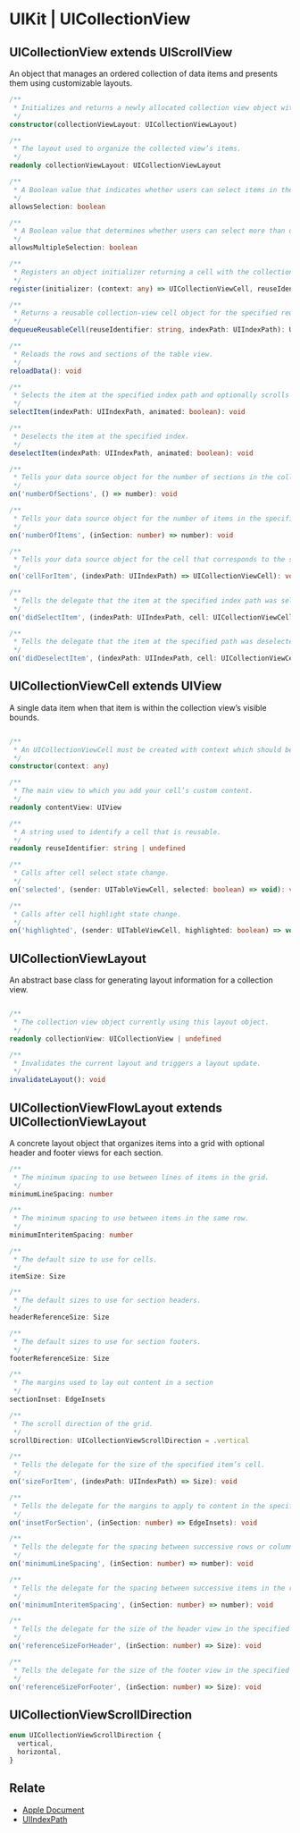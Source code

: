 # UIKit | UICollectionView

## UICollectionView extends UIScrollView

An object that manages an ordered collection of data items and presents them using customizable layouts.

```typescript
/** 
 * Initializes and returns a newly allocated collection view object with the specified layout.
 */
constructor(collectionViewLayout: UICollectionViewLayout)

/** 
 * The layout used to organize the collected view’s items.
 */
readonly collectionViewLayout: UICollectionViewLayout

/** 
 * A Boolean value that indicates whether users can select items in the collection view.
 */
allowsSelection: boolean

/** 
 * A Boolean value that determines whether users can select more than one item in the collection view.
 */
allowsMultipleSelection: boolean

/** 
 * Registers an object initializer returning a cell with the collection view under a specified identifier.
 */
register(initializer: (context: any) => UICollectionViewCell, reuseIdentifier: string)

/** 
 * Returns a reusable collection-view cell object for the specified reuse identifier and adds it to the table.
 */
dequeueReusableCell(reuseIdentifier: string, indexPath: UIIndexPath): UICollectionViewCell

/** 
 * Reloads the rows and sections of the table view.
 */
reloadData(): void

/** 
 * Selects the item at the specified index path and optionally scrolls it into view.
 */
selectItem(indexPath: UIIndexPath, animated: boolean): void

/** 
 * Deselects the item at the specified index.
 */
deselectItem(indexPath: UIIndexPath, animated: boolean): void

/** 
 * Tells your data source object for the number of sections in the collection view.
 */
on('numberOfSections', () => number): void

/** 
 * Tells your data source object for the number of items in the specified section.
 */
on('numberOfItems', (inSection: number) => number): void

/** 
 * Tells your data source object for the cell that corresponds to the specified item in the collection view.
 */
on('cellForItem', (indexPath: UIIndexPath) => UICollectionViewCell): void

/** 
 * Tells the delegate that the item at the specified index path was selected.
 */
on('didSelectItem', (indexPath: UIIndexPath, cell: UICollectionViewCell) => void): void

/** 
 * Tells the delegate that the item at the specified path was deselected.
 */
on('didDeselectItem', (indexPath: UIIndexPath, cell: UICollectionViewCell) => void): void
```

## UICollectionViewCell extends UIView

A single data item when that item is within the collection view’s visible bounds.

```typescript

/** 
 * An UICollectionViewCell must be created with context which should be call by UICollectionView.register method's callback.
 */
constructor(context: any)

/** 
 * The main view to which you add your cell’s custom content.
 */
readonly contentView: UIView

/** 
 * A string used to identify a cell that is reusable.
 */
readonly reuseIdentifier: string | undefined

/** 
 * Calls after cell select state change.
 */
on('selected', (sender: UITableViewCell, selected: boolean) => void): void

/** 
 * Calls after cell highlight state change.
 */
on('highlighted', (sender: UITableViewCell, highlighted: boolean) => void): void
```

## UICollectionViewLayout

An abstract base class for generating layout information for a collection view.

```typescript

/** 
 * The collection view object currently using this layout object.
 */
readonly collectionView: UICollectionView | undefined

/** 
 * Invalidates the current layout and triggers a layout update.
 */
invalidateLayout(): void
```

## UICollectionViewFlowLayout extends UICollectionViewLayout

A concrete layout object that organizes items into a grid with optional header and footer views for each section.

```typescript
/** 
 * The minimum spacing to use between lines of items in the grid.
 */
minimumLineSpacing: number

/** 
 * The minimum spacing to use between items in the same row.
 */
minimumInteritemSpacing: number

/** 
 * The default size to use for cells.
 */
itemSize: Size

/** 
 * The default sizes to use for section headers.
 */
headerReferenceSize: Size

/** 
 * The default sizes to use for section footers.
 */
footerReferenceSize: Size

/** 
 * The margins used to lay out content in a section
 */
sectionInset: EdgeInsets

/** 
 * The scroll direction of the grid.
 */
scrollDirection: UICollectionViewScrollDirection = .vertical

/** 
 * Tells the delegate for the size of the specified item’s cell.
 */
on('sizeForItem', (indexPath: UIIndexPath) => Size): void

/** 
 * Tells the delegate for the margins to apply to content in the specified section.
 */
on('insetForSection', (inSection: number) => EdgeInsets): void

/** 
 * Tells the delegate for the spacing between successive rows or columns of a section.
 */
on('minimumLineSpacing', (inSection: number) => number): void

/** 
 * Tells the delegate for the spacing between successive items in the rows or columns of a section.
 */
on('minimumInteritemSpacing', (inSection: number) => number): void

/** 
 * Tells the delegate for the size of the header view in the specified section.
 */
on('referenceSizeForHeader', (inSection: number) => Size): void

/** 
 * Tells the delegate for the size of the footer view in the specified section.
 */
on('referenceSizeForFooter', (inSection: number) => Size): void
```

## UICollectionViewScrollDirection

```typescript
enum UICollectionViewScrollDirection {
  vertical,
  horizontal,
}
```

## Relate

* [Apple Document](https://developer.apple.com/documentation/uikit/uicollectionview?language=objc)
* [UIIndexPath](UIIndexPath.md)